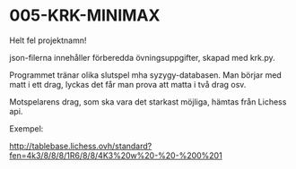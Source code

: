 # 005-KRK-MINIMAX

Helt fel projektnamn!

json-filerna innehåller förberedda övningsuppgifter, skapad med krk.py.

Programmet tränar olika slutspel mha syzygy-databasen. Man börjar med matt i ett drag, lyckas det får man prova att matta i två drag osv.

Motspelarens drag, som ska vara det starkast möjliga, hämtas från Lichess api.

Exempel:

http://tablebase.lichess.ovh/standard?fen=4k3/8/8/8/1R6/8/8/4K3%20w%20-%20-%200%201

